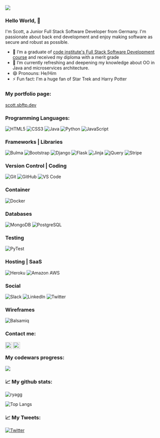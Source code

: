 <div>
         <img src="https://res.cloudinary.com/psbgbp/image/upload/t_profile_cover/v1647086047/profile/back_cover_iqmfe5.webp"/>
                    </div>
                    
### Hello World, 👋

I'm Scott, a Junior Full Stack Software Developer from Germany. I'm passionate about back end development and enjoy making software as secure and robust as possible.

- 🔭 I’m a graduate of <a href="https://codeinstitute.net/de/full-stack-software-development-diploma/">code institute's Full Stack Software Development course</a> and received my diploma with a merit grade
- 🌱 I’m currently refreshing and deepening my knowledge about OO in Java and microservices architecture. 
- 😄 Pronouns: He/Him
- ⚡ Fun fact: I'm a huge fan of Star Trek and Harry Potter

### My portfolio page:
[scott.sbftp.dev](https://scott.sbftp.dev/)

### Programming Languages:
![HTML5](https://img.shields.io/badge/-HTML5-E34F26?style=plastic&logo=html5&logoColor=white)
![CSS3](https://img.shields.io/badge/-CSS3-1572B6?style=plastic&logo=css3)
![Java](https://img.shields.io/badge/-Java-e40000?&style=plastic&logo=java&logoColor=fff)
![Python](https://img.shields.io/badge/-Python-1e415e?style=plastic&logo=Python&logoColor=ffe873)
![JavaScript](https://img.shields.io/badge/-JavaScript-181717?style=plastic&logo=javascript)

### Frameworks | Libraries
![Bulma](https://img.shields.io/badge/-Bulma-181717?style=plastic&logo=bulma)
![Bootstrap](https://img.shields.io/badge/-Bootstrap-563D7C?style=plastic&logo=bootstrap&logoColor=fff)
![Django](https://img.shields.io/badge/-Django-0c4b33?style=plastic&logo=Django)
![Flask](https://img.shields.io/badge/-Flask-181717?style=plastic&logo=flask)
![Jinja](https://img.shields.io/badge/Jinja%20-%23000000.svg?&style=plastic&logo=Jinja&logoColor=B41717)
![jQuery](https://img.shields.io/badge/-jQuery-0769ad?style=plastic&logo=jquery&logoColor=78cff5)
![Stripe](https://img.shields.io/badge/-Stripe-646EDE?style=plastic&logo=html5&logoColor=fff)

### Version Control | Coding
![Git](https://img.shields.io/badge/-Git-181717?style=plastic&logo=git)
![GitHub](https://img.shields.io/badge/-GitHub-181717?style=plastic&logo=github)
![VS Code](https://img.shields.io/badge/-VS%20Code-007ACC?style=plastic&logo=visual-studio-code)

### Container
![Docker](https://img.shields.io/badge/-Docker-181717?style=plastic&logo=docker)

### Databases
![MongoDB](https://img.shields.io/badge/-MongoDB-181717?style=plastic&logo=mongodb)
![PostgreSQL](https://img.shields.io/badge/-PostgreSQL-32668f?style=plastic&logo=postgresql&logoColor=fff)

### Testing
![PyTest](https://img.shields.io/badge/-Pytest-696969?style=plastic&logo=pytest)

### Hosting | SaaS
![Heroku](https://img.shields.io/badge/-Heroku-430098?style=plastic&logo=heroku)
![Amazon AWS](https://img.shields.io/badge/-Amazon%20AWS-232f3e?style=plastic&logo=amazon-aws&logoColor=eb912d)

### Social
![Slack](https://img.shields.io/badge/-Slack-4a154b?style=plastic&logo=slack)
![LinkedIn](https://img.shields.io/badge/-LinkedIn-0a66c2?style=plastic&logo=linkedin)
![Twitter](https://img.shields.io/badge/-Twitter-181717?style=plastic&logo=twitter)

### Wireframes
![Balsamiq](https://img.shields.io/badge/Balsamiq%20-%23A60000.svg?&style=plastic&logo=Balsamiq&logoColor=FFFFFF)

### Contact me:
<a href="https://twitter.com/scottboening">
  <img align="left" alt="Scott Boening | Twitter" width="22px" src="https://raw.githubusercontent.com/peterthehan/peterthehan/master/assets/twitter.svg" />
</a>
<a href="https://www.linkedin.com/in/scott-boening-junior-software-developer/">
  <img align="left" alt="Scott's LinkedIn" width="22px" src="https://raw.githubusercontent.com/peterthehan/peterthehan/master/assets/linkedin.svg" />
</a>

<br />

### My codewars progress:

<img src="https://www.codewars.com/users/Ryagg/badges/small"/>

### 📈 My github stats:

<p align="left"> 
<img src="https://github-readme-stats-sigma-three-36.vercel.app/api?username=ryagg&show_icons=true&theme=nord" alt="ryagg" />
  
![Top Langs](https://github-readme-stats-sigma-three-36.vercel.app/api/top-langs/?username=ryagg&count_private=true&show_icons=true&hide=TeX&layout=compact&theme=nord) 
  <br />

 
### 📈 My Tweets:


[![Twitter](https://github-readme-twitter.gazf.vercel.app/api?id=scottboening&layout=wide)](https://twitter.com/scottboening)
